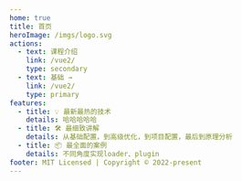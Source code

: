 ```yaml
---
home: true
title: 首页
heroImage: /imgs/logo.svg
actions:
  - text: 课程介绍
    link: /vue2/
    type: secondary
  - text: 基础 →
    link: /vue2/
    type: primary
features:
  - title: 💡 最新最热的技术
    details: 哈哈哈哈哈
  - title: 🛠️ 最细致讲解
    details: 从基础配置，到高级优化，到项目配置，最后到原理分析
  - title: 📦 最全面的案例
    details: 不同角度实现loader、plugin
footer: MIT Licensed | Copyright © 2022-present
---
```

